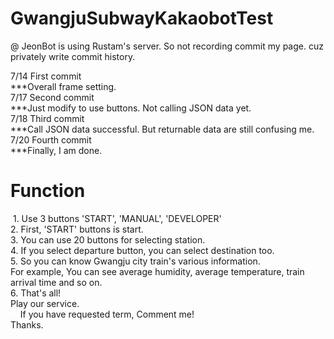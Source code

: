 # GwangjuSubwayKakaobotTest
@ JeonBot is using Rustam's server. So not recording commit my page. cuz privately write commit history.

7/14 First commit\
***Overall frame setting.\
7/17 Second commit\
***Just modify to use buttons. Not calling JSON data yet.\
7/18 Third commit\
***Call JSON data successful. But returnable data are still confusing me.
7/20 Fourth commit\
***Finally, I am done.

# Function
  1. Use 3 buttons 'START', 'MANUAL', 'DEVELOPER'\
  2. First, 'START' buttons is start.\
  3. You can use 20 buttons for selecting station.\
  4. If you select departure button, you can select destination too.\
  5. So you can know Gwangju city train's various information.\
     For example, You can see average humidity, average temperature, train arrival time and so on.\
  6. That's all!\
     Play our service.\
     If you have requested term, Comment me!\
     Thanks.
